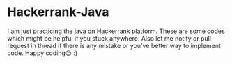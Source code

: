 # Hackerrank-Java
I am just practicing the java on Hackerrank platform. These are some codes which might be helpful if you stuck anywhere. Also let me notify or pull request in thread if there is any mistake or you've better way to implement code. 
Happy coding😊 :) 
